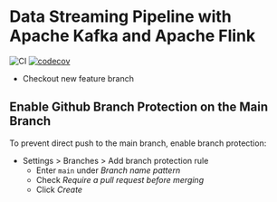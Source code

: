 # Data Streaming Pipeline with Apache Kafka and Apache Flink

![CI](https://github.com/uche-madu/finnhub-stream/actions/workflows/python-ci.yml/badge.svg)
[![codecov](https://codecov.io/gh/uche-madu/finnhub-stream/branch/main/graph/badge.svg)](https://codecov.io/gh/uche-madu/finnhub-stream)

- Checkout new feature branch

## Enable Github Branch Protection on the Main Branch
To prevent direct push to the main branch, enable branch protection:
- Settings > Branches > Add branch protection rule
    - Enter `main` under *Branch name pattern*
    - Check *Require a pull request before merging*
    - Click *Create*
